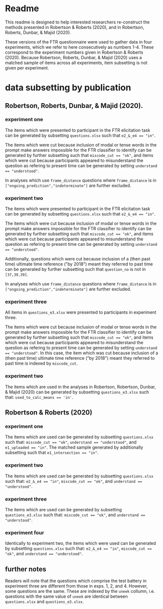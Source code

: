 # Readme

This readme is designed to help interested researchers re-construct the methods presented in Robertson & Roberts (2020), and in Robertson, Roberts, Dunbar, & Majid (2020).

These versions of the FTR questionnaire were used to gather data in four experiments, which we refer to here consecutively as numbers 1-4. These correspond to the experiment numbers given in Robertson & Roberts (2020). Because Robertson, Roberts, Dunbar, & Majid (2020) uses a matched sample of items across all experiments, item subsetting is not given per experiment.

# data subsetting by publication

## Robertson, Roberts, Dunbar, & Majid (2020).
### experiment one
The items which were presented to participant in the FTR elicitation task can be generated by subsetting `questions.xlsx` such that `e2_&_e4 == "in"`. 

The items which were cut because inclusion of modal or tense words in the prompt make answers impossible for the FTR classifier to identify can be generated by  further subsetting such that `miscode_cut == "ok"`, and items which were cut because participants appeared to misunderstand the question as refering to present time can be generated by setting `understand == "understood"`. 

In analyses which use `frame_distance` questions where `frame_distance` is in `["ongoing_prediction","indeterminate"]` are further excluded.

### experiment two
The items which were presented to participant in the FTR elicitation task can be generated by subsetting `questions.xlsx` such that `e2_&_e4 == "in"`. 

The items which were cut because inclusion of modal or tense words in the prompt make answers impossible for the FTR classifier to identify can be generated by  further subsetting such that `miscode_cut == "ok"`, and items which were cut because participants appeared to misunderstand the question as refering to present time can be generated by setting `understand == "understood"`. 

Additionally, questions which were cut because inclusion of a (then past time) ultimate time reference ("by 2018") meant they referred to past time can be generated by further subsetting such that `question_no` is not in `[37,39,39]`. 

In analyses which use `frame_distance` questions where `frame_distance` is in `["ongoing_prediction","indeterminate"]` are further excluded.

### experiment three
All items in `questions_e3.xlsx` were presented to participants in experiment three. 

The items which were cut because inclusion of modal or tense words in the prompt make answers impossible for the FTR classifier to identify can be generated by  further subsetting such that `miscode_cut == "ok"`, and items which were cut because participants appeared to misunderstand the question as refering to present time can be generated by setting `understand == "understood"`. In this case, the item which was cut because inclusion of a (then past time) ultimate time reference ("by 2018") meant they referred to past time is indexed by `miscode_cut`.


### experiment two
The items which are used in the analyses in Robertson, Robertson, Dunbar, & Majid (2020) can be generated by subsetting `questions_e3.xlsx` such that: `used_to_calc_means == 'in'`.


## Robertson & Roberts (2020)

### experiment one
The items which are used can be generated by subsetting `questions.xlsx` such that: `miscode_cut == "ok"`,  `understand == "understood"`, and `e1_uploaded == "in"`. The matched sample generated by additionally subsetting such that  `e1_intersection == "in"`.

### experiment two 
The items which are used can be generated by subsetting `questions.xlsx` such that: `e2_&_e4 == "in"`, `miscode_cut == "ok"`, and `understand == "understood"`.

### experiment three
 The items which are used can be generated by subsetting `questions_e3.xlsx` such that: `miscode_cut == "ok"`, and `understand == "understood"`.
 
 ### experiment four
Identically to experiment two, the items which were used can be generated by subsetting `questions.xlsx` such that: `e2_&_e4 == "in"`, `miscode_cut == "ok"`, and `understand == "understood"`.


## further notes
Readers will note that the questions which comprise the test battery in experiment three are different from those in exps. 1, 2, and 4. However, some questions are the same. These are indexed by the `uneek` collumn, i.e. questions with the same value of `uneek` are identical between `questions.xlsx` and `questions_e3.xlsx`.

